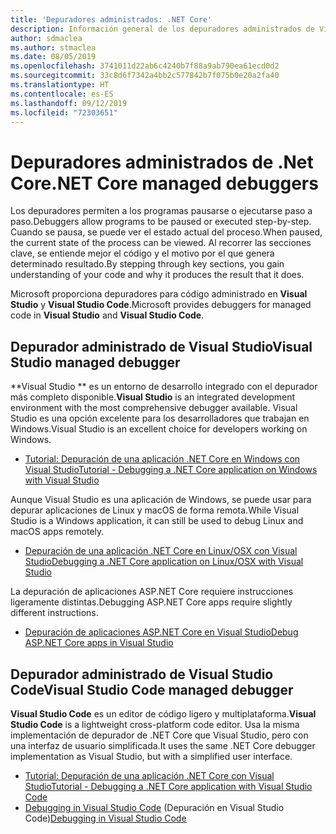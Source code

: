 ```yaml
---
title: 'Depuradores administrados: .NET Core'
description: Información general de los depuradores administrados de Visual Studio y Visual Studio Code.
author: sdmaclea
ms.author: stmaclea
ms.date: 08/05/2019
ms.openlocfilehash: 3741011d22ab6c4240b7f88a9ab790ea61ecd0d2
ms.sourcegitcommit: 33c8d6f7342a4bb2c577842b7f075b0e20a2fa40
ms.translationtype: HT
ms.contentlocale: es-ES
ms.lasthandoff: 09/12/2019
ms.locfileid: "72303651"
---
```

# <a name="net-core-managed-debuggers"></a><span data-ttu-id="f28a9-103">Depuradores administrados de .Net Core</span><span class="sxs-lookup"><span data-stu-id="f28a9-103">.NET Core managed debuggers</span></span>

<span data-ttu-id="f28a9-104">Los depuradores permiten a los programas pausarse o ejecutarse paso a paso.</span><span class="sxs-lookup"><span data-stu-id="f28a9-104">Debuggers allow programs to be paused or executed step-by-step.</span></span> <span data-ttu-id="f28a9-105">Cuando se pausa, se puede ver el estado actual del proceso.</span><span class="sxs-lookup"><span data-stu-id="f28a9-105">When paused, the current state of the process can be viewed.</span></span> <span data-ttu-id="f28a9-106">Al recorrer las secciones clave, se entiende mejor el código y el motivo por el que genera determinado resultado.</span><span class="sxs-lookup"><span data-stu-id="f28a9-106">By stepping through key sections, you gain understanding of your code and why it produces the result that it does.</span></span>

<span data-ttu-id="f28a9-107">Microsoft proporciona depuradores para código administrado en **Visual Studio** y **Visual Studio Code**.</span><span class="sxs-lookup"><span data-stu-id="f28a9-107">Microsoft provides debuggers for managed code in **Visual Studio** and **Visual Studio Code**.</span></span>

## <a name="visual-studio-managed-debugger"></a><span data-ttu-id="f28a9-108">Depurador administrado de Visual Studio</span><span class="sxs-lookup"><span data-stu-id="f28a9-108">Visual Studio managed debugger</span></span>

<span data-ttu-id="f28a9-109">\*\*Visual Studio \*\* es un entorno de desarrollo integrado con el depurador más completo disponible.</span><span class="sxs-lookup"><span data-stu-id="f28a9-109">**Visual Studio** is an integrated development environment with the most comprehensive debugger available.</span></span> <span data-ttu-id="f28a9-110">Visual Studio es una opción excelente para los desarrolladores que trabajan en Windows.</span><span class="sxs-lookup"><span data-stu-id="f28a9-110">Visual Studio is an excellent choice for developers working on Windows.</span></span>

- [<span data-ttu-id="f28a9-111">Tutorial: Depuración de una aplicación .NET Core en Windows con Visual Studio</span><span class="sxs-lookup"><span data-stu-id="f28a9-111">Tutorial - Debugging a .NET Core application on Windows with Visual Studio</span></span>](../tutorials/debugging-with-visual-studio.md)

<span data-ttu-id="f28a9-112">Aunque Visual Studio es una aplicación de Windows, se puede usar para depurar aplicaciones de Linux y macOS de forma remota.</span><span class="sxs-lookup"><span data-stu-id="f28a9-112">While Visual Studio is a Windows application, it can still be used to debug Linux and macOS apps remotely.</span></span>

- [<span data-ttu-id="f28a9-113">Depuración de una aplicación .NET Core en Linux/OSX con Visual Studio</span><span class="sxs-lookup"><span data-stu-id="f28a9-113">Debugging a .NET Core application on Linux/OSX with Visual Studio</span></span>](https://github.com/Microsoft/MIEngine/wiki/Offroad-Debugging-of-.NET-Core-on-Linux---OSX-from-Visual-Studio)

 <span data-ttu-id="f28a9-114">La depuración de aplicaciones ASP.NET Core requiere instrucciones ligeramente distintas.</span><span class="sxs-lookup"><span data-stu-id="f28a9-114">Debugging ASP.NET Core apps require slightly different instructions.</span></span>

- [<span data-ttu-id="f28a9-115">Depuración de aplicaciones ASP.NET Core en Visual Studio</span><span class="sxs-lookup"><span data-stu-id="f28a9-115">Debug ASP.NET Core apps in Visual Studio</span></span>](/visualstudio/debugger/how-to-enable-debugging-for-aspnet-applications#debug-aspnet-core-apps)

## <a name="visual-studio-code-managed-debugger"></a><span data-ttu-id="f28a9-116">Depurador administrado de Visual Studio Code</span><span class="sxs-lookup"><span data-stu-id="f28a9-116">Visual Studio Code managed debugger</span></span>

<span data-ttu-id="f28a9-117">**Visual Studio Code** es un editor de código ligero y multiplataforma.</span><span class="sxs-lookup"><span data-stu-id="f28a9-117">**Visual Studio Code** is a lightweight cross-platform code editor.</span></span> <span data-ttu-id="f28a9-118">Usa la misma implementación de depurador de .NET Core que Visual Studio, pero con una interfaz de usuario simplificada.</span><span class="sxs-lookup"><span data-stu-id="f28a9-118">It uses the same .NET Core debugger implementation as Visual Studio, but with a simplified user interface.</span></span>

- [<span data-ttu-id="f28a9-119">Tutorial: Depuración de una aplicación .NET Core con Visual Studio</span><span class="sxs-lookup"><span data-stu-id="f28a9-119">Tutorial - Debugging a .NET Core application with Visual Studio Code</span></span>](../tutorials/with-visual-studio-code.md#debug)
- <span data-ttu-id="f28a9-120">[Debugging in Visual Studio Code](https://code.visualstudio.com/docs/editor/debugging) (Depuración en Visual Studio Code)</span><span class="sxs-lookup"><span data-stu-id="f28a9-120">[Debugging in Visual Studio Code](https://code.visualstudio.com/docs/editor/debugging)</span></span>
